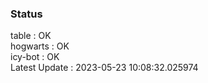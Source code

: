 ### Status


table : OK  
hogwarts : OK  
icy-bot : OK  
Latest Update : 2023-05-23 10:08:32.025974
